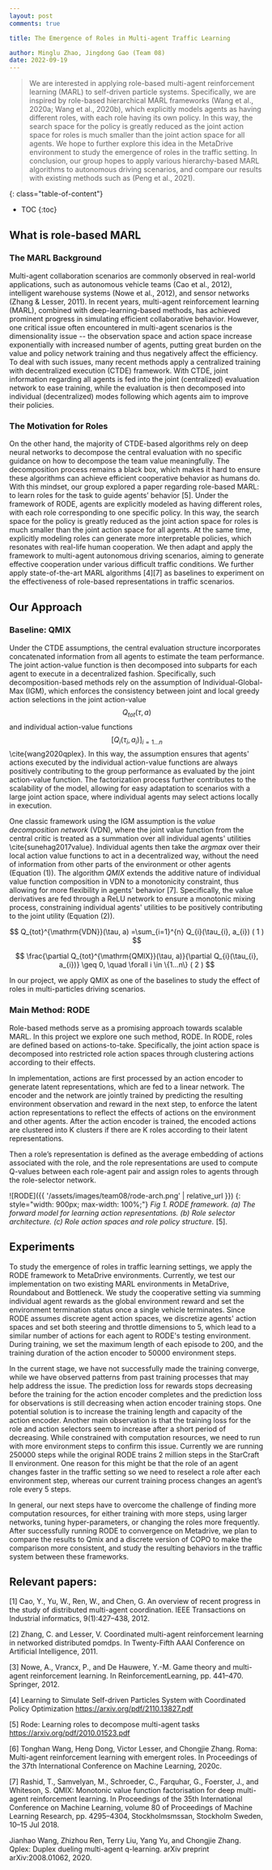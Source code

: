 ```yaml
---
layout: post
comments: true

title: The Emergence of Roles in Multi-agent Traffic Learning

author: Minglu Zhao, Jingdong Gao (Team 08)
date: 2022-09-19
---
```




> We are interested in applying role-based multi-agent reinforcement learning (MARL) to self-driven particle systems. Specifically, we are inspired by role-based hierarchical MARL frameworks (Wang et al., 2020a; Wang et al., 2020b), which explicitly models agents as having different roles, with each role having its own policy. In this way, the search space for the policy is greatly reduced as the joint action space for roles is much smaller than the joint action space for all agents. We hope to further explore this idea in the MetaDrive environment to study the emergence of roles in the traffic setting. In conclusion, our group hopes to apply various hierarchy-based MARL algorithms to autonomous driving scenarios, and compare our results with existing methods such as (Peng et al., 2021). 

<!--more-->
{: class="table-of-content"}
* TOC
{:toc}

## What is role-based MARL

### The MARL Background 
Multi-agent collaboration scenarios are commonly observed in real-world applications, such as  autonomous vehicle teams (Cao et al., 2012), intelligent warehouse systems (Nowe et al., 2012), and sensor networks (Zhang & Lesser, 2011). In recent years, multi-agent reinforcement learning (MARL), combined with deep-learning-based methods, has achieved prominent progress in simulating efficient collaborative behavior. However, one critical issue often encountered in multi-agent scenarios is the dimensionality issue -- the observation space and action space increase exponentially with increased number of agents, putting great burden on the value and policy network training and thus negatively affect the efficiency. To deal with such issues, many recent methods apply a centralized training with decentralized execution (CTDE) framework. With CTDE, joint information regarding all agents is fed into the joint (centralized) evaluation network to ease training, while the evaluation is then decomposed into individual (decentralized) modes following which agents aim to improve their policies. 

### The Motivation for Roles
On the other hand, the majority of CTDE-based algorithms rely on deep neural networks to decompose the central evaluation with no specific guidance on how to decompose the team value meaningfully. The decomposition process remains a black box, which makes it hard to ensure these algorithms can achieve efficient cooperative behavior as humans do. With this mindset, our group explored a paper regarding role-based MARL: to learn roles for the task to guide agents’ behavior [5]. Under the framework of RODE, agents are explicitly modeled as having different roles, with each role corresponding to one specific policy. In this way, the search space for the policy is greatly reduced as the joint action space for roles is much smaller than the joint action space for all agents. At the same time, explicitly modeling roles can generate more interpretable policies, which resonates with real-life human cooperation. We then adapt and apply the framework to multi-agent autonomous driving scenarios, aiming to generate effective cooperation under various difficult traffic conditions. We further apply state-of-the-art MARL algorithms [4][7] as baselines to experiment on the effectiveness of role-based representations in traffic scenarios. 


## Our Approach

### Baseline: QMIX
Under the CTDE assumptions, the central evaluation structure incorporates concatenated information from all agents to estimate the team performance. The joint action-value function is then decomposed into subparts for each agent to execute in a decentralized fashion. Specifically, such decomposition-based methods rely on the assumption of Individual-Global-Max (IGM), which enforces the consistency between joint and local greedy action selections in the joint action-value $$Q_{tot}(\tau, a)$$ and individual action-value functions  $$[Q_i(\tau_i, a_i)]_{i = 1...n}$$ \cite{wang2020qplex}. In this way, the assumption ensures that agents' actions executed by the individual action-value functions are always positively contributing to the group performance as evaluated by the joint action-value function. The factorization process further contributes to the scalability of the model, allowing for easy adaptation to scenarios with a large joint action space, where individual agents may select actions locally in execution.

One classic framework using the IGM assumption is the *value decomposition network* (VDN), where the joint value function from the central critic is treated as a summation over all individual agents' utilities \cite{sunehag2017value}. Individual agents then take the *argmax* over their local action value functions to act in a decentralized way, without the need of information from other parts of the environment or other agents (Equation (1)). The algorithm *QMIX* extends the additive nature of individual value function composition in VDN to a monotonicity constraint, thus allowing for more flexibility in agents' behavior [7]. Specifically, the value derivatives are fed through a ReLU network to ensure a monotonic mixing process, constraining individual agents' utilities to be positively contributing to the joint utility (Equation (2)). 

$$
Q_{tot}^{\mathrm{VDN}}(\tau, a) =\sum_{i=1}^{n} Q_{i}(\tau_{i}, a_{i}) ( 1 )
$$

$$
\frac{\partial Q_{tot}^{\mathrm{QMIX}}(\tau, a)}{\partial Q_{i}(\tau_{i}, a_{i})} \geq 0, \quad \forall i \in \{1...n\} ( 2 )
$$
  
In our project, we apply QMIX as one of the baselines to study the effect of roles in multi-particles driving scenarios.


### Main Method: RODE

Role-based methods serve as a promising approach towards scalable MARL. In this project we explore one such method, RODE. In RODE, roles are defined based on actions-to-take. Specifically, the joint action space is decomposed into restricted role action spaces through clustering actions according to their effects. 

In implementation, actions are first processed by an action encoder to generate latent representations, which are fed to a linear network. The encoder and the network are jointly trained by predicting the resulting environment observation and reward in the next step, to enforce the latent action representations to reflect the effects of actions on the environment and other agents. After the action encoder is trained, the encoded actions are clustered into K clusters if there are K roles according to their latent representations. 

Then a role’s representation is defined as the average embedding of actions associated with the role, and the role representations are used to compute Q-values between each role-agent pair and assign roles to agents through the role-selector network. 

![RODE]({{ '/assets/images/team08/rode-arch.png' | relative_url }})
{: style="width: 900px; max-width: 100%;"}
*Fig 1. RODE framework. (a) The forward model for learning action representations. (b) Role
selector architecture. (c) Role action spaces and role policy structure.* [5].



## Experiments

To study the emergence of roles in traffic learning settings, we apply the RODE framework to MetaDrive environments. Currently, we test our implementation on two existing MARL environments in MetaDrive, Roundabout and Bottleneck. We study the cooperative setting via summing individual agent rewards as the global environment reward and set the environment termination status once a single vehicle terminates. Since RODE assumes discrete agent action spaces, we discretize agents' action spaces and set both steering and throttle dimensions to 5, which lead to a similar number of actions for each agent to RODE's testing environment. During training, we set the maximum length of each episode to 200, and the training duration of the action encoder to 50000 environment steps.

In the current stage, we have not successfully made the training converge, while we have observed patterns from past training processes that may help address the issue. The prediction loss for rewards stops decreasing before the training for the action encoder completes and the prediction loss for observations is still decreasing when action encoder training stops. One potential solution is to increase the training length and capacity of the action encoder. Another main observation is that the training loss for the role and action selectors seem to increase after a short period of decreasing. While constrained with computation resources, we need to run with more environment steps to confirm this issue. Currently we are running 250000 steps while the original RODE trains 2 million steps in the StarCraft II environment. One reason for this might be that the role of an agent changes faster in the traffic setting so we need to reselect a role after each environment step, whereas our current training process changes an agent’s role every 5 steps. 

In general, our next steps have to overcome the challenge of finding more computation resources, for either training with more steps, using larger networks, tuning hyper-parameters, or changing the roles more frequently. After successfully running RODE to convergence on Metadrive, we plan to compare the results to Qmix and a discrete version of COPO to make the comparison more consistent, and study the resulting behaviors in the traffic system between these frameworks.

## Relevant papers:
[1] Cao, Y., Yu, W., Ren, W., and Chen, G. An overview of recent progress in the study of distributed multi-agent coordination. IEEE Transactions on Industrial informatics, 9(1):427–438, 2012.

[2] Zhang, C. and Lesser, V. Coordinated multi-agent reinforcement learning in networked distributed pomdps. In Twenty-Fifth AAAI Conference on Artificial Intelligence, 2011.

[3] Nowe, A., Vrancx, P., and De Hauwere, Y.-M. Game theory and multi-agent reinforcement learning. In ReinforcementLearning, pp. 441–470. Springer, 2012.

[4] Learning to Simulate Self-driven Particles System with Coordinated Policy Optimization
https://arxiv.org/pdf/2110.13827.pdf

[5] Rode: Learning roles to decompose multi-agent tasks
https://arxiv.org/pdf/2010.01523.pdf

[6] Tonghan Wang, Heng Dong, Victor Lesser, and Chongjie Zhang. Roma: Multi-agent reinforcement learning with emergent roles. In Proceedings of the 37th International Conference on Machine Learning, 2020c.

[7] Rashid, T., Samvelyan, M., Schroeder, C., Farquhar, G., Foerster, J., and Whiteson, S. QMIX: Monotonic value function factorisation for deep multi-agent reinforcement learning. In Proceedings of the 35th International Conference on Machine Learning, volume 80 of Proceedings of Machine Learning Research, pp. 4295–4304, Stockholmsmssan, Stockholm Sweden, 10–15 Jul 2018.

Jianhao Wang, Zhizhou Ren, Terry Liu, Yang Yu, and Chongjie Zhang. Qplex: Duplex dueling multi-agent q-learning. arXiv preprint arXiv:2008.01062, 2020.

